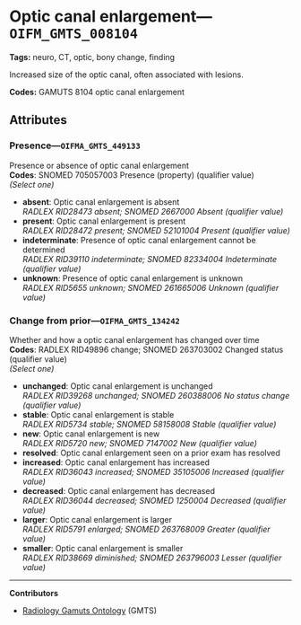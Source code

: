 # Optic canal enlargement—`OIFM_GMTS_008104`

**Tags:** neuro, CT, optic, bony change, finding

Increased size of the optic canal, often associated with lesions.

**Codes:** GAMUTS 8104 optic canal enlargement

## Attributes

### Presence—`OIFMA_GMTS_449133`

Presence or absence of optic canal enlargement  
**Codes**: SNOMED 705057003 Presence (property) (qualifier value)  
*(Select one)*

- **absent**: Optic canal enlargement is absent  
_RADLEX RID28473 absent; SNOMED 2667000 Absent (qualifier value)_
- **present**: Optic canal enlargement is present  
_RADLEX RID28472 present; SNOMED 52101004 Present (qualifier value)_
- **indeterminate**: Presence of optic canal enlargement cannot be determined  
_RADLEX RID39110 indeterminate; SNOMED 82334004 Indeterminate (qualifier value)_
- **unknown**: Presence of optic canal enlargement is unknown  
_RADLEX RID5655 unknown; SNOMED 261665006 Unknown (qualifier value)_

### Change from prior—`OIFMA_GMTS_134242`

Whether and how a optic canal enlargement has changed over time  
**Codes**: RADLEX RID49896 change; SNOMED 263703002 Changed status (qualifier value)  
*(Select one)*

- **unchanged**: Optic canal enlargement is unchanged  
_RADLEX RID39268 unchanged; SNOMED 260388006 No status change (qualifier value)_
- **stable**: Optic canal enlargement is stable  
_RADLEX RID5734 stable; SNOMED 58158008 Stable (qualifier value)_
- **new**: Optic canal enlargement is new  
_RADLEX RID5720 new; SNOMED 7147002 New (qualifier value)_
- **resolved**: Optic canal enlargement seen on a prior exam has resolved  
- **increased**: Optic canal enlargement has increased  
_RADLEX RID36043 increased; SNOMED 35105006 Increased (qualifier value)_
- **decreased**: Optic canal enlargement has decreased  
_RADLEX RID36044 decreased; SNOMED 1250004 Decreased (qualifier value)_
- **larger**: Optic canal enlargement is larger  
_RADLEX RID5791 enlarged; SNOMED 263768009 Greater (qualifier value)_
- **smaller**: Optic canal enlargement is smaller  
_RADLEX RID38669 diminished; SNOMED 263796003 Lesser (qualifier value)_

---

**Contributors**

- [Radiology Gamuts Ontology](https://gamuts.net/) (GMTS)